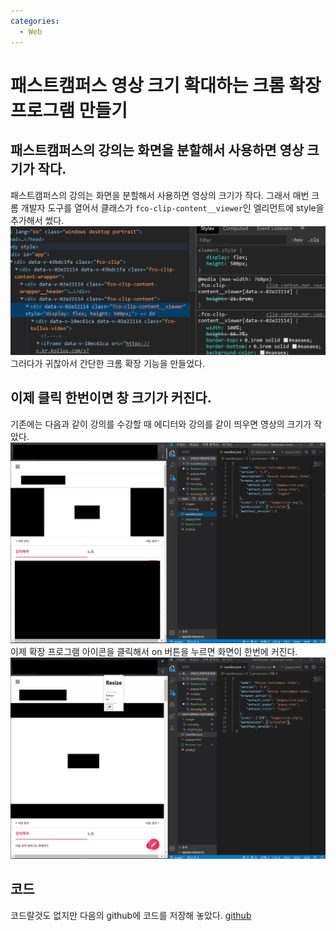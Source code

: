 ```yaml
---
categories:
  - Web
---
```

# 패스트캠퍼스 영상 크기 확대하는 크롬 확장 프로그램 만들기

## 패스트캠퍼스의 강의는 화면을 분할해서 사용하면 영상 크기가 작다.
패스트캠퍼스의 강의는 화면을 분할해서 사용하면 영상의 크기가 작다. 그래서 매번 크롬 개발자 도구를 열어서 클래스가 `fco-clip-content__viewer`인 엘리먼트에 style을 추가해서 썼다.
![tagAdded](/images/2020-01-25-Resize-Fastcampus-Video/tag_added.jpg)
그러다가 귀찮아서 간단한 크롬 확장 기능을 만들었다.


## 이제 클릭 한번이면 창 크기가 커진다.
기존에는 다음과 같이 강의를 수강할 때 에디터와 강의를 같이 띄우면 영상의 크기가 작았다.
![original](/images/2020-01-25-Resize-Fastcampus-Video/original.jpg)
이제 확장 프로그램 아이콘을 클릭해서 on 버튼을 누르면 화면이 한번에 커진다.
![changed](/images/2020-01-25-Resize-Fastcampus-Video/changed.jpg)


## 코드
코드랄것도 없지만 다음의 github에 코드를 저장해 놓았다.
[github](https://github.com/ultprot/ResizeFastcampusVideo)